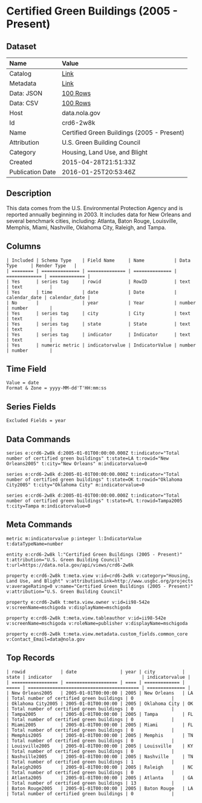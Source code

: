 # Certified Green Buildings (2005 - Present)

## Dataset

| Name | Value |
| :--- | :---- |
| Catalog | [Link](https://catalog.data.gov/dataset/certified-green-buildings-2005-present) |
| Metadata | [Link](https://data.nola.gov/api/views/crd6-2w8k) |
| Data: JSON | [100 Rows](https://data.nola.gov/api/views/crd6-2w8k/rows.json?max_rows=100) |
| Data: CSV | [100 Rows](https://data.nola.gov/api/views/crd6-2w8k/rows.csv?max_rows=100) |
| Host | data.nola.gov |
| Id | crd6-2w8k |
| Name | Certified Green Buildings (2005 - Present) |
| Attribution | U.S. Green Building Council |
| Category | Housing, Land Use, and Blight |
| Created | 2015-04-28T21:51:33Z |
| Publication Date | 2016-01-25T20:53:46Z |

## Description

This data comes from the U.S. Environmental Protection Agency and is reported annually beginning in 2003. It includes data for New Orleans and several benchmark cities, including: Atlanta, Baton Rouge, Louisville, Memphis, Miami, Nashville, Oklahoma City, Raleigh, and Tampa.

## Columns

```ls
| Included | Schema Type    | Field Name     | Name           | Data Type     | Render Type   |
| ======== | ============== | ============== | ============== | ============= | ============= |
| Yes      | series tag     | rowid          | RowID          | text          | text          |
| Yes      | time           | date           | Date           | calendar_date | calendar_date |
| No       |                | year           | Year           | number        | number        |
| Yes      | series tag     | city           | City           | text          | text          |
| Yes      | series tag     | state          | State          | text          | text          |
| Yes      | series tag     | indicator      | Indicator      | text          | text          |
| Yes      | numeric metric | indicatorvalue | IndicatorValue | number        | number        |
```

## Time Field

```ls
Value = date
Format & Zone = yyyy-MM-dd'T'HH:mm:ss
```

## Series Fields

```ls
Excluded Fields = year
```

## Data Commands

```ls
series e:crd6-2w8k d:2005-01-01T00:00:00.000Z t:indicator="Total number of certified green buildings" t:state=LA t:rowid="New Orleans2005" t:city="New Orleans" m:indicatorvalue=0

series e:crd6-2w8k d:2005-01-01T00:00:00.000Z t:indicator="Total number of certified green buildings" t:state=OK t:rowid="Oklahoma City2005" t:city="Oklahoma City" m:indicatorvalue=0

series e:crd6-2w8k d:2005-01-01T00:00:00.000Z t:indicator="Total number of certified green buildings" t:state=FL t:rowid=Tampa2005 t:city=Tampa m:indicatorvalue=0
```

## Meta Commands

```ls
metric m:indicatorvalue p:integer l:IndicatorValue t:dataTypeName=number

entity e:crd6-2w8k l:"Certified Green Buildings (2005 - Present)" t:attribution="U.S. Green Building Council" t:url=https://data.nola.gov/api/views/crd6-2w8k

property e:crd6-2w8k t:meta.view v:id=crd6-2w8k v:category="Housing, Land Use, and Blight" v:attributionLink=http://www.usgbc.org/projects v:averageRating=0 v:name="Certified Green Buildings (2005 - Present)" v:attribution="U.S. Green Building Council"

property e:crd6-2w8k t:meta.view.owner v:id=ii98-542e v:screenName=mschigoda v:displayName=mschigoda

property e:crd6-2w8k t:meta.view.tableauthor v:id=ii98-542e v:screenName=mschigoda v:roleName=publisher v:displayName=mschigoda

property e:crd6-2w8k t:meta.view.metadata.custom_fields.common_core v:Contact_Email=data@nola.gov
```

## Top Records

```ls
| rowid             | date                | year | city          | state | indicator                                 | indicatorvalue | 
| ================= | =================== | ==== | ============= | ===== | ========================================= | ============== | 
| New Orleans2005   | 2005-01-01T00:00:00 | 2005 | New Orleans   | LA    | Total number of certified green buildings | 0              | 
| Oklahoma City2005 | 2005-01-01T00:00:00 | 2005 | Oklahoma City | OK    | Total number of certified green buildings | 0              | 
| Tampa2005         | 2005-01-01T00:00:00 | 2005 | Tampa         | FL    | Total number of certified green buildings | 0              | 
| Miami2005         | 2005-01-01T00:00:00 | 2005 | Miami         | FL    | Total number of certified green buildings | 0              | 
| Memphis2005       | 2005-01-01T00:00:00 | 2005 | Memphis       | TN    | Total number of certified green buildings | 0              | 
| Louisville2005    | 2005-01-01T00:00:00 | 2005 | Louisville    | KY    | Total number of certified green buildings | 0              | 
| Nashville2005     | 2005-01-01T00:00:00 | 2005 | Nashville     | TN    | Total number of certified green buildings | 1              | 
| Raleigh2005       | 2005-01-01T00:00:00 | 2005 | Raleigh       | NC    | Total number of certified green buildings | 0              | 
| Atlanta2005       | 2005-01-01T00:00:00 | 2005 | Atlanta       | GA    | Total number of certified green buildings | 13             | 
| Baton Rouge2005   | 2005-01-01T00:00:00 | 2005 | Baton Rouge   | LA    | Total number of certified green buildings | 0              | 
```